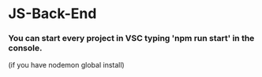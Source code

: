 # JS-Back-End

<h3> You can start every project in VSC typing 'npm run start' in the console. </h3>
<p>(if you have nodemon global install)</p>
